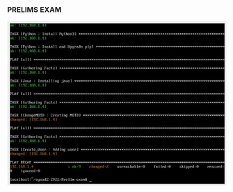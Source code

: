### PRELIMS EXAM ###

![alt text](https://github.com/vaacabang/vaacabang-tip/blob/154dd8dd2ce1b5d75a2eaf6a20b618e305dd06e4/success.JPG)

